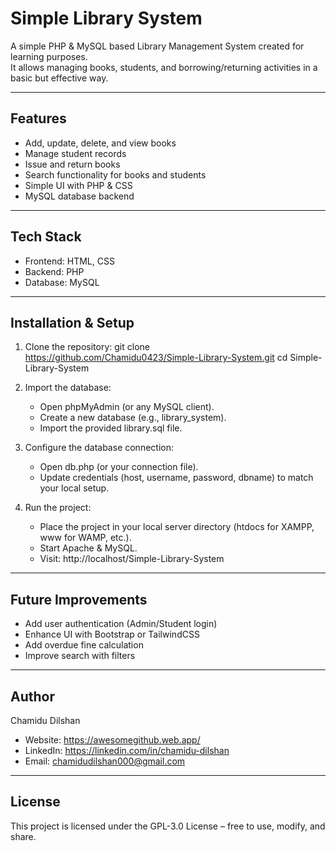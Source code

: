 # Simple Library System

A simple PHP & MySQL based Library Management System created for learning purposes.  
It allows managing books, students, and borrowing/returning activities in a basic but effective way.

---

## Features

- Add, update, delete, and view books  
- Manage student records  
- Issue and return books  
- Search functionality for books and students  
- Simple UI with PHP & CSS  
- MySQL database backend  

---

## Tech Stack

- Frontend: HTML, CSS  
- Backend: PHP  
- Database: MySQL  

---

## Installation & Setup

1. Clone the repository:
   git clone https://github.com/Chamidu0423/Simple-Library-System.git
   cd Simple-Library-System

2. Import the database:
   - Open phpMyAdmin (or any MySQL client).
   - Create a new database (e.g., library_system).
   - Import the provided library.sql file.

3. Configure the database connection:
   - Open db.php (or your connection file).
   - Update credentials (host, username, password, dbname) to match your local setup.

4. Run the project:
   - Place the project in your local server directory (htdocs for XAMPP, www for WAMP, etc.).
   - Start Apache & MySQL.
   - Visit: http://localhost/Simple-Library-System

---

## Future Improvements

- Add user authentication (Admin/Student login)  
- Enhance UI with Bootstrap or TailwindCSS  
- Add overdue fine calculation  
- Improve search with filters  

---

## Author

Chamidu Dilshan  
- Website: https://awesomegithub.web.app/  
- LinkedIn: https://linkedin.com/in/chamidu-dilshan  
- Email: chamidudilshan000@gmail.com  

---

## License

This project is licensed under the GPL-3.0 License – free to use, modify, and share.
